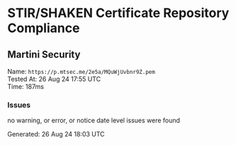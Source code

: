 # STIR/SHAKEN Certificate Repository Compliance

## Martini Security

Name: `https://p.mtsec.me/2e5a/MQuWjUvbnr9Z.pem`\
Tested At: 26 Aug 24 17:55 UTC\
Time: 187ms

### Issues

no warning, or error, or notice date level issues were found

Generated: 26 Aug 24 18:03 UTC